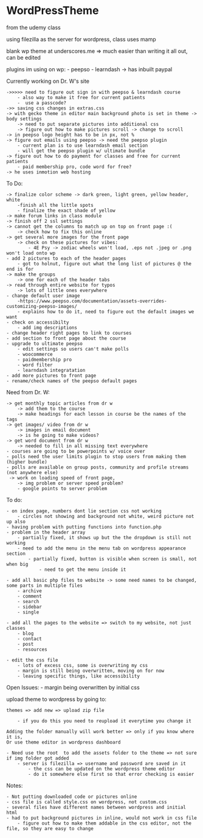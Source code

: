 # WordPressTheme

from the udemy class

using filezilla as the server for wordpress, class uses mamp

blank wp theme at underscores.me
	 => much easier than writing it all out, can be edited 

plugins im using on wp:
	- peepso
	- learndash -> has inbuilt paypal


Currently working on Dr. W's site 

	->>>>> need to figure out sign in with peepso & learndash course
		- also way to make it free for current patients
		-  use a passcode?
	->> saving css changes in extras.css
	-> with gecko theme in editor main background photo is set in theme -> body settings
		-> need to put separate pictures into additional css
		-> figure out how to make pictures scroll -> change to scroll
	-> in peepso logo height has to be in px, not %
	-> figure out emails using peepso -> need the peepso plugin
		- current plan is to use learndash email section
		- will get the peepso plugin w/ ultimate bundle
	-> figure out how to do payment for classes and free for current patients
		- paid membership pro, code word for free?
	-> he uses inmotion web hosting
	
		
To Do:

	-> finalize color scheme -> dark green, light green, yellow header, white
		-finish all the little spots
		- finalize the exact shade of yellow
	-> make forum links in class module
	-> finish off 2 ssl settings
	-> cannot get the columns to match up on top on front page :(
		-> check how to fix this online
	-> get several more images for the front page
		-> check on these pictures for vibes: 
			- 4E Psy -> zodiac wheels won't load, .eps not .jpeg or .png won't load onto wp
	- add 2 pictures to each of the header pages
		- got to holnut, figure out what the long list of pictures @ the end is for
	-> make the groups 
		-> one for each of the header tabs
	-> read through entire website for typos
		-> lots of little ones everywhere
	- change default user image
		-https://www.peepso.com/documentation/assets-overrides-customizing-peepso-images/ 
		- explains how to do it, need to figure out the default images we want
	- check on accessibilty 
		- add img descriptions
	- change header right pages to link to courses
	- add section to front page about the course
	- upgrade to ultimate peepso
		- edit settings so users can't make polls 
		- woocommerce
		- paidmembership pro
		- word filter
		- learndash integratation
	- add more pictures to front page
	- rename/check names of the peepso default pages 

Need from Dr. W:

	-> get monthly topic articles from dr w
		-> add them to the course
		-> make headings for each lesson in course be the names of the tags
	-> get images/ video from dr w 
		-> images in email document
		-> is he going to make videos?
	-> get word document from dr w
		-> needed to fill in all missing text everywhere 	
	- courses are going to be powerpoints w/ voice over	
	- polls need the user limits plugin to stop users from making them (higher bundle)
	- polls are available on group posts, community and profile streams (not anywhere else)
	 -> work on loading speed of front page, 
		-> img problem or server speed problem?
		- google points to server problem

To do: 

	- on index page, numbers dont lie section css not working
		- circles not showing and background not white, weird picture not up also
	- having problem with putting functions into function.php
	- problem in the header array 
		- partially fixed, it shows up but the the dropdown is still not working
		- need to add the menu in the menu tab on wordpress appearance section
			- partially fixed, button is visible when screen is small, not when big
				- need to get the menu inside it

	- add all basic php files to website -> some need names to be changed, some parts in multiple files
		- archive
		- comment
		- search
		- sidebar
		- single
	
	- add all the pages to the website => switch to my website, not just classes
		- blog
		- contact
		- post
		- resources	
	
	- edit the css file
		- lots of excess css, some is overwriting my css
		- margin is still being overwritten, moving on for now
		- leaving specific things, like accessibility
		
		
Open Issues:
	- margin being overwritten by initial css
		

upload theme to wordpress by going to:

	themes => add new => upload zip file
	
		- if you do this you need to reupload it everytime you change it
		
	Adding the folder manually will work better => only if you know where it is, 
	Or use theme editor in wordpress dashboard
	
	- Need use the root  to add the assets folder to the theme => not sure if img folder got added
		- server is filezilla => username and password are saved in it
			- the css can be updated on the wordpress theme editor
			- do it somewhere else first so that error checking is easier

Notes:

	- Not putting downloaded code or pictures online
	- css file is called style.css on wordpress, not custom.css
	- several files have different names between wordpress and initial html
	- had to put background pictures in inline, would not work in css file
		- figure out how to make them addable in the css editor, not the file, so they are easy to change
